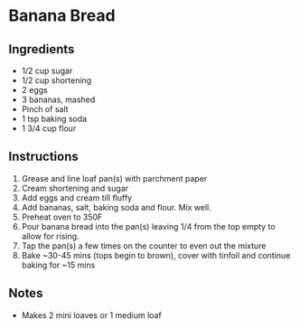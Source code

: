 # Banana Bread

## Ingredients

- 1/2 cup sugar
- 1/2 cup shortening
- 2 eggs
- 3 bananas, mashed
- Pinch of salt
- 1 tsp baking soda
- 1 3/4 cup flour

## Instructions

1. Grease and line loaf pan(s) with parchment paper
2. Cream shortening and sugar
3. Add eggs and cream till fluffy
4. Add bananas, salt, baking soda and flour. Mix well.
5. Preheat oven to 350F
6. Pour banana bread into the pan(s) leaving 1/4 from the top empty to allow for rising.
7. Tap the pan(s) a few times on the counter to even out the mixture
8. Bake ~30-45 mins (tops begin to brown), cover with tinfoil and continue baking for ~15 mins

## Notes

- Makes 2 mini loaves or 1 medium loaf